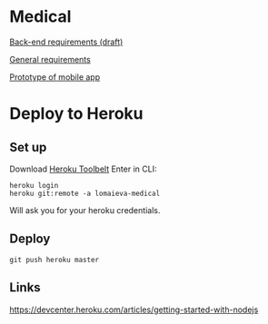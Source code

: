 # Medical

[Back-end requirements (draft)](https://docs.google.com/spreadsheets/d/1zL6ujagQY1nZgQsQVLqxXY5Bh5MsBoTgiSKoDN4IzkE/edit#gid=0)

[General requirements](https://github.com/A-Lomaieva/medical/tree/master/req)

[Prototype of mobile app](https://alexandra4.proto.io/share/?id=85b522d8-b51a-47a9-9328-030faef7ce29&v=2)

# Deploy to Heroku
## Set up
Download [Heroku Toolbelt](https://toolbelt.heroku.com/)
Enter in CLI:
```
heroku login
heroku git:remote -a lomaieva-medical
```
Will ask you for your heroku credentials.

## Deploy
```
git push heroku master
```

## Links
https://devcenter.heroku.com/articles/getting-started-with-nodejs
